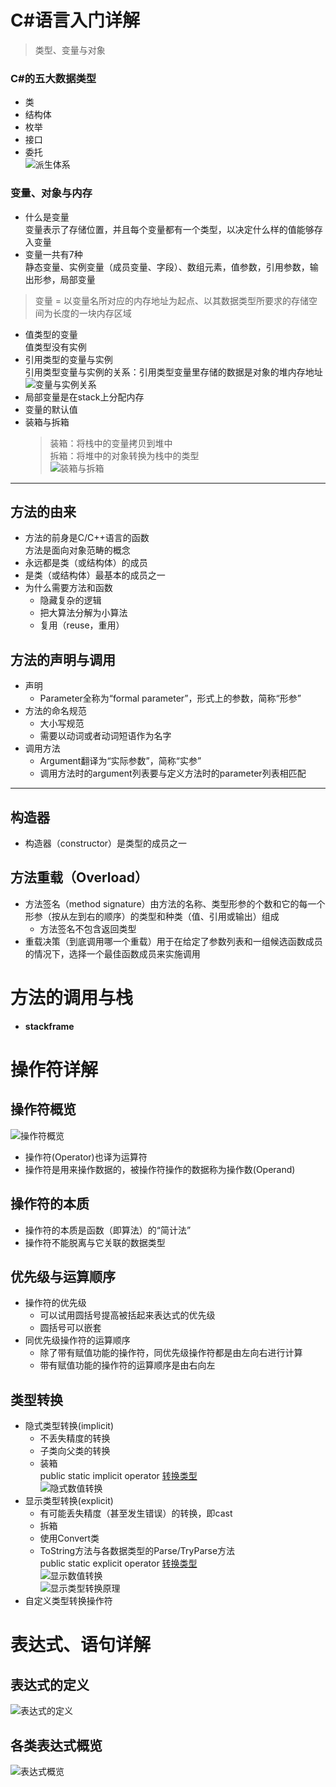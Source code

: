 # C#语言入门详解  

> 类型、变量与对象  

### C#的五大数据类型  

* 类
* 结构体
* 枚举
* 接口
* 委托  
![派生体系](resource/类型的派生谱系.png)  

### 变量、对象与内存  

* 什么是变量  
  变量表示了存储位置，并且每个变量都有一个类型，以决定什么样的值能够存入变量  
* 变量一共有7种  
  静态变量、实例变量（成员变量、字段）、数组元素，值参数，引用参数，输出形参，局部变量  

> 变量 = 以变量名所对应的内存地址为起点、以其数据类型所要求的存储空间为长度的一块内存区域  

* 值类型的变量  
  值类型没有实例
* 引用类型的变量与实例  
  引用类型变量与实例的关系：引用类型变量里存储的数据是对象的堆内存地址  
![变量与实例关系](resource/变量与实例关系.png)  
* 局部变量是在stack上分配内存  
* 变量的默认值  
* 装箱与拆箱  
  > 装箱：将栈中的变量拷贝到堆中  
  > 拆箱：将堆中的对象转换为栈中的类型  
![装箱与拆箱](resource/装箱与拆箱.png)  

***  
## 方法的由来  

* 方法的前身是C/C++语言的函数  
  方法是面向对象范畴的概念
* 永远都是类（或结构体）的成员  
* 是类（或结构体）最基本的成员之一  
* 为什么需要方法和函数  
  * 隐藏复杂的逻辑  
  * 把大算法分解为小算法  
  * 复用（reuse，重用）  

## 方法的声明与调用  

* 声明  
  * Parameter全称为“formal parameter”，形式上的参数，简称“形参”
* 方法的命名规范  
  * 大小写规范
  * 需要以动词或者动词短语作为名字  
* 调用方法  
  * Argument翻译为“实际参数”，简称“实参”  
  * 调用方法时的argument列表要与定义方法时的parameter列表相匹配  

***  

## 构造器  

* 构造器（constructor）是类型的成员之一  

## 方法重载（Overload）  

* 方法签名（method signature）由方法的名称、类型形参的个数和它的每一个形参（按从左到右的顺序）的类型和种类（值、引用或输出）组成
  * 方法签名不包含返回类型  
* 重载决策（到底调用哪一个重载）用于在给定了参数列表和一组候选函数成员的情况下，选择一个最佳函数成员来实施调用  

# 方法的调用与栈  

* **stackframe**  

# 操作符详解  

## 操作符概览  

![操作符概览](resource/操作符概览.png)  

* 操作符(Operator)也译为运算符  
* 操作符是用来操作数据的，被操作符操作的数据称为操作数(Operand)  

## 操作符的本质  

* 操作符的本质是函数（即算法）的“简计法”  
* 操作符不能脱离与它关联的数据类型  

## 优先级与运算顺序  

* 操作符的优先级  
  * 可以试用圆括号提高被括起来表达式的优先级  
  * 圆括号可以嵌套  
* 同优先级操作符的运算顺序  
  * 除了带有赋值功能的操作符，同优先级操作符都是由左向右进行计算  
  * 带有赋值功能的操作符的运算顺序是由右向左  

## 类型转换  

* 隐式类型转换(implicit)  
  * 不丢失精度的转换  
  * 子类向父类的转换  
  * 装箱  
  public static implicit operator [转换类型](被转换类型)  
![隐式数值转换](resource/隐式数值转换.png)  
* 显示类型转换(explicit)  
  * 有可能丢失精度（甚至发生错误）的转换，即cast  
  * 拆箱  
  * 使用Convert类  
  * ToString方法与各数据类型的Parse/TryParse方法  
  public static explicit operator [转换类型](被转换类型)  
  ![显示数值转换](resource/显示数值转换.png)  
  ![显示类型转换原理](resource/显示类型转换原理.png)
* 自定义类型转换操作符  

# 表达式、语句详解  

## 表达式的定义  

![表达式的定义](resource/表达式的定义.png)  

## 各类表达式概览  

![表达式概览](resource/表达式概览.png)  


